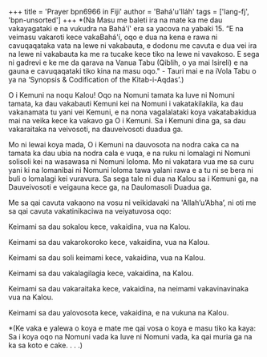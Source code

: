 +++
title = 'Prayer bpn6966 in Fiji'
author = 'Bahá'u'lláh'
tags = ['lang-fj', 'bpn-unsorted']
+++
*(Na Masu me baleti ira na mate ka me dau vakayagataki e na vukudra na Bahá'í' era sa yacova na yabaki 15. “E na veimasu vakaroti kece vakaBahá'í, oqo e dua na kena e rawa ni cavuqaqataka vata na lewe ni vakabauta, e dodonu me cavuta e dua vei ira na lewe ni vakabauta ka me ra tucake kece tiko na lewe ni vavakoso. E sega ni gadrevi e ke me da qarava na Vanua Tabu (Qiblih, o ya mai Isireli) e na gauna e cavuqaqataki tiko kina na masu oqo." -	Tauri mai e na iVola Tabu o ya na ‘Synopsis & Codification of the Kitab-i-Aqdas’.)

O i Kemuni na noqu Kalou! Oqo na Nomuni tamata ka luve ni Nomuni tamata, ka dau vakabauti Kemuni kei na Nomuni i vakatakilakila, ka dau vakanamata tu yani vei Kemuni, e na nona vagalalataki koya vakatabakidua mai na veika kece ka vakavo ga O i Kemuni. Sa i Kemuni dina ga, sa dau vakaraitaka na veivosoti, na dauveivosoti duadua ga.

Mo ni lewai koya mada, O i Kemuni na dauvosota na nodra caka ca na tamata ka dau ubia na nodra cala e vuqa, e na ruku ni lomalagi ni Nomuni solisoli kei na wasawasa ni Nomuni loloma. Mo ni vakatara vua me sa curu yani ki na lomanibai ni Nomuni loloma tawa yalani rawa e a tu ni se bera ni buli o lomalagi kei vuravura. Sa sega tale ni dua na Kalou sa i Kemuni ga, na Dauveivosoti e veigauna kece ga, na Daulomasoli Duadua ga.

Me sa qai cavuta vakaono na vosu ni veikidavaki na 'Allah’u’Abha’, ni oti me sa qai cavuta vakatinikaciwa na veiyatuvosa oqo:

Keimami sa dau sokalou kece, vakaidina, vua na Kalou.

Keimami sa dau vakarokoroko kece, vakaidina, vua na Kalou.

Keimami sa dau soli keimami kece, vakaidina, vua na Kalou.

Keimami sa dau vakalagilagia kece, vakaidina, na Kalou.

Keimami sa dau vakaraitaka kece, vakaidina, na neimami vakavinavinaka vua na Kalou.

Keimami sa dau yalovosota kece, vakaidina, e na vukuna na Kalou.

*(Ke vaka e yalewa o koya e mate me qai vosa o koya e masu tiko ka kaya: Sa i koya oqo na Nomuni vada ka luve ni Nomuni vada, ka qai muria ga na ka sa koto e cake. . . .)
